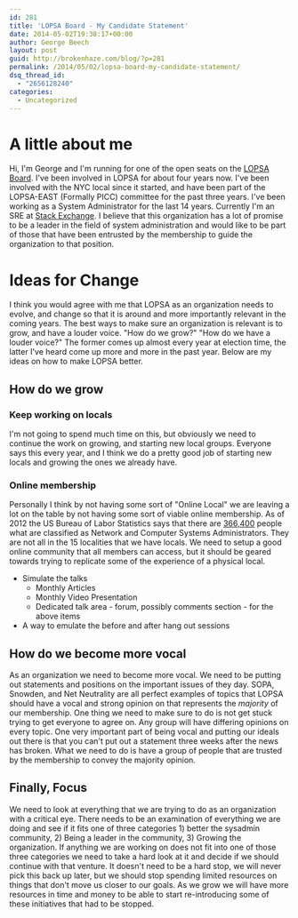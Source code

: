 ```yaml
---
id: 281
title: 'LOPSA Board - My Candidate Statement'
date: 2014-05-02T19:38:17+00:00
author: George Beech
layout: post
guid: http://brokenhaze.com/blog/?p=281
permalink: /2014/05/02/lopsa-board-my-candidate-statement/
dsq_thread_id:
  - "2656128240"
categories:
  - Uncategorized
---
```

A little about me
=================

Hi, I'm George and I'm running for one of the open seats on the [LOPSA Board](https://lopsa.org/board). I've been involved in LOPSA for about four years now. I've been involved with the NYC local since it started, and have been part of the LOPSA-EAST (Formally PICC) committee for the past three years. I've been working as a System Administrator for the last 14 years. Currently I'm an SRE at [Stack Exchange](http://stackexchange.com). I believe that this organization has a lot of promise to be a leader in the field of system administration and would like to be part of those that have been entrusted by the membership to guide the organization to that position.
<!--more-->

Ideas for Change
================

I think you would agree with me that LOPSA as an organization needs to evolve, and change so that it is around and more importantly relevant in the coming years. The best ways to make sure an organization is relevant is to grow, and have a louder voice. "How do we grow?" "How do we have a louder voice?" The former comes up almost every year at election time, the latter I've heard come up more and more in the past year. Below are my ideas on how to make LOPSA better.

How **do** we grow
------------------

### Keep working on locals

I'm not going to spend much time on this, but obviously we need to continue the work on growing, and starting new local groups. Everyone says this every year, and I think we do a pretty good job of starting new locals and growing the ones we already have.

### Online membership

Personally I think by not having some sort of "Online Local" we are leaving a lot on the table by not having some sort of viable online membership. As of 2012 the US Bureau of Labor Statistics says that there are [366,400](http://www.bls.gov/ooh/computer-and-information-technology/network-and-computer-systems-administrators.htm) people what are classified as Network and Computer Systems Administrators. They are not all in the 15 localities that we have locals. We need to setup a good online community that all members can access, but it should be geared towards trying to replicate some of the experience of a physical local.

* Simulate the talks
  * Monthly Articles
  * Monthly Video Presentation
  * Dedicated talk area - forum, possibly comments section - for the above items
* A way to emulate the before and after hang out sessions

How do we become more vocal
---------------------------

As an organization we need to become more vocal. We need to be putting out statements and positions on the important issues of they day. SOPA, Snowden, and Net Neutrality are all perfect examples of topics that LOPSA should have a vocal and strong opinion on that represents the _majority_ of our membership. One thing we need to make sure to do is not get stuck trying to get everyone to agree on. Any group will have differing opinions on every topic. One very important part of being vocal and putting our ideals out there is that you can't put out a statement three weeks after the news has broken. What we need to do is have a group of people that are trusted by the membership to convey the majority opinion.

Finally, Focus
--------------

We need to look at everything that we are trying to do as an organization with a critical eye. There needs to be an examination of everything we are doing and see if it fits one of three categories 1) better the sysadmin community, 2) Being a leader in the community, 3) Growing the organization. If anything we are working on does not fit into one of those three categories we need to take a hard look at it and decide if we should continue with that venture. It doesn't need to be a hard stop, we will never pick this back up later, but we should stop spending limited resources on things that don't move us closer to our goals. As we grow we will have more resources in time and money to be able to start re-introducing some of these initiatives that had to be stopped.